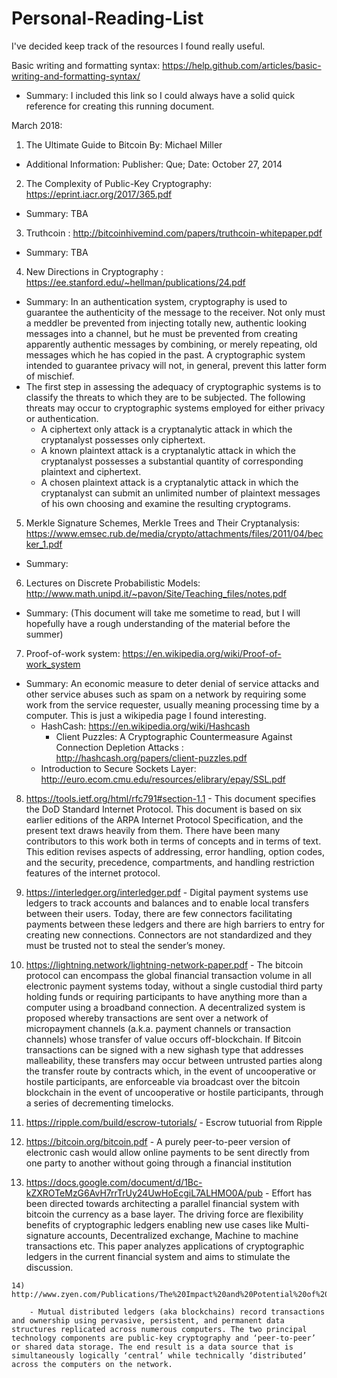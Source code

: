 
# Personal-Reading-List
I've decided keep track of the resources I found really useful.

Basic writing and formatting syntax: https://help.github.com/articles/basic-writing-and-formatting-syntax/
  - Summary: I included this link so I could always have a solid quick reference for creating this running document.
  
March 2018:

1) The Ultimate Guide to Bitcoin By: Michael Miller
  - Additional Information: Publisher: Que; Date: October 27, 2014

2) The Complexity of Public-Key Cryptography: https://eprint.iacr.org/2017/365.pdf
  - Summary: TBA 
  
3) Truthcoin : http://bitcoinhivemind.com/papers/truthcoin-whitepaper.pdf
  - Summary: TBA
  
4) New Directions in Cryptography : https://ee.stanford.edu/~hellman/publications/24.pdf
  - Summary: In an authentication system, cryptography is used to guarantee the authenticity of the message to the receiver. Not only must a meddler be prevented from injecting totally new, authentic looking messages into a channel, but he must be prevented from creating apparently authentic messages by combining, or merely repeating, old messages which he has copied in the past. A cryptographic system intended to guarantee privacy will not, in general, prevent this latter form of mischief. 
  - The first step in assessing the adequacy of cryptographic systems is to classify the threats to which they are to be subjected. The following threats may occur to cryptographic systems employed for either privacy or authentication.
    - A ciphertext only attack is a cryptanalytic attack in which the cryptanalyst possesses only ciphertext.
    - A known plaintext attack is a cryptanalytic attack in which the cryptanalyst possesses a substantial quantity of corresponding plaintext and ciphertext.
    - A chosen plaintext attack is a cryptanalytic attack in which the cryptanalyst can submit an unlimited number of plaintext messages of his own choosing and examine the resulting cryptograms.

5) Merkle Signature Schemes, Merkle Trees and Their Cryptanalysis: https://www.emsec.rub.de/media/crypto/attachments/files/2011/04/becker_1.pdf
  - Summary:

6) Lectures on Discrete Probabilistic Models: http://www.math.unipd.it/~pavon/Site/Teaching_files/notes.pdf
  - Summary: (This document will take me sometime to read, but I will hopefully have a rough understanding of the material before the summer)
  
 7) Proof-of-work system: https://en.wikipedia.org/wiki/Proof-of-work_system
  - Summary: An economic measure to deter denial of service attacks and other service abuses such as spam on a network by requiring some work from the service requester, usually meaning processing time by a computer. This is just a wikipedia page I found interesting.
    - HashCash: https://en.wikipedia.org/wiki/Hashcash
      - Client Puzzles: A Cryptographic Countermeasure Against Connection Depletion Attacks : http://hashcash.org/papers/client-puzzles.pdf
    - Introduction to Secure Sockets Layer: http://euro.ecom.cmu.edu/resources/elibrary/epay/SSL.pdf
    
  8) https://tools.ietf.org/html/rfc791#section-1.1
    - This document specifies the DoD Standard Internet Protocol.  This document is based on six earlier editions of the ARPA Internet Protocol Specification, and the present text draws heavily from them.  There have been many contributors to this work both in terms of concepts and in terms of text.  This edition revises aspects of addressing, error handling, option codes, and the security, precedence, compartments, and handling restriction features of the internet protocol.
    
  9) https://interledger.org/interledger.pdf
    -  Digital payment systems use ledgers to track accounts and balances and to enable local transfers between their users. Today, there are few connectors facilitating payments between these ledgers and there are high barriers to entry for creating new connections. Connectors are not standardized and they must be trusted not to steal the sender’s money.
      
  10) https://lightning.network/lightning-network-paper.pdf
    - The bitcoin protocol can encompass the global financial transaction volume in all electronic payment systems today, without a single custodial third party holding funds or requiring participants to have anything more than a computer using a broadband connection. A decentralized system is proposed whereby transactions are sent over a network of micropayment channels (a.k.a. payment channels or transaction channels) whose transfer of value occurs off-blockchain. If Bitcoin transactions can be signed with a new sighash type that addresses malleability, these transfers may occur between untrusted parties along the transfer route by contracts which, in the event of uncooperative or hostile participants, are enforceable via broadcast over the bitcoin blockchain in the event of uncooperative or hostile participants, through a series of decrementing timelocks. 
   
  11) https://ripple.com/build/escrow-tutorials/
    - Escrow tutuorial from Ripple
    
  12) https://bitcoin.org/bitcoin.pdf
    - A purely peer-to-peer version of electronic cash would allow online payments to be sent directly from one party to another without going through a financial institution
  
  13) https://docs.google.com/document/d/1Bc-kZXROTeMzG6AvH7rrTrUy24UwHoEcgiL7ALHMO0A/pub
    - Effort has been directed towards architecting a parallel financial system with bitcoin the currency as a base layer. The driving force are flexibility benefits of cryptographic ledgers enabling new use cases like Multi-signature accounts, Decentralized exchange, Machine to machine transactions etc. This paper analyzes applications of cryptographic ledgers in the current financial system and aims to stimulate the discussion.
    
    14) http://www.zyen.com/Publications/The%20Impact%20and%20Potential%20of%20Blockchain%20on%20the%20Securities%20Transaction%20Lif....pdf
    
        - Mutual distributed ledgers (aka blockchains) record transactions and ownership using pervasive, persistent, and permanent data structures replicated across numerous computers. The two principal technology components are public-key cryptography and ‘peer-to-peer’ or shared data storage. The end result is a data source that is simultaneously logically ‘central’ while technically ‘distributed’ across the computers on the network. 
  
